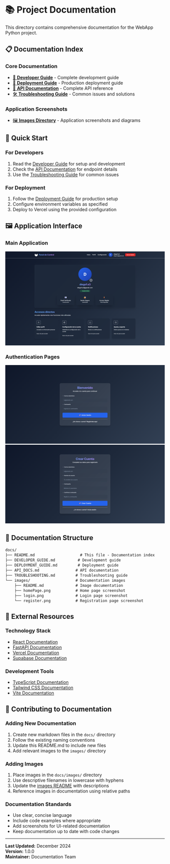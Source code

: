 # 📚 Project Documentation

This directory contains comprehensive documentation for the WebApp Python project.

## 📋 Documentation Index

### **Core Documentation**
- [📖 **Developer Guide**](DEVELOPER_GUIDE.md) - Complete development guide
- [🚀 **Deployment Guide**](DEPLOYMENT_GUIDE.md) - Production deployment guide
- [🔧 **API Documentation**](API_DOCS.md) - Complete API reference
- [🛠️ **Troubleshooting Guide**](TROUBLESHOOTING.md) - Common issues and solutions

### **Application Screenshots**
- [🖼️ **Images Directory**](images/) - Application screenshots and diagrams

## 🎯 Quick Start

### **For Developers**
1. Read the [Developer Guide](DEVELOPER_GUIDE.md) for setup and development
2. Check the [API Documentation](API_DOCS.md) for endpoint details
3. Use the [Troubleshooting Guide](TROUBLESHOOTING.md) for common issues

### **For Deployment**
1. Follow the [Deployment Guide](DEPLOYMENT_GUIDE.md) for production setup
2. Configure environment variables as specified
3. Deploy to Vercel using the provided configuration

## 🖼️ Application Interface

### **Main Application**
![Home Page Interface](images/homePage.png)

### **Authentication Pages**
![Login Form](images/login.png)
![Registration Form](images/register.png)

## 📁 Documentation Structure

```
docs/
├── README.md                    # This file - Documentation index
├── DEVELOPER_GUIDE.md          # Development guide
├── DEPLOYMENT_GUIDE.md         # Deployment guide
├── API_DOCS.md                # API documentation
├── TROUBLESHOOTING.md         # Troubleshooting guide
└── images/                    # Documentation images
    ├── README.md              # Image documentation
    ├── homePage.png           # Home page screenshot
    ├── login.png              # Login page screenshot
    └── register.png           # Registration page screenshot
```

## 🔗 External Resources

### **Technology Stack**
- [React Documentation](https://react.dev/)
- [FastAPI Documentation](https://fastapi.tiangolo.com/)
- [Vercel Documentation](https://vercel.com/docs)
- [Supabase Documentation](https://supabase.com/docs)

### **Development Tools**
- [TypeScript Documentation](https://www.typescriptlang.org/)
- [Tailwind CSS Documentation](https://tailwindcss.com/docs)
- [Vite Documentation](https://vitejs.dev/)

## 📝 Contributing to Documentation

### **Adding New Documentation**
1. Create new markdown files in the `docs/` directory
2. Follow the existing naming conventions
3. Update this README.md to include new files
4. Add relevant images to the `images/` directory

### **Adding Images**
1. Place images in the `docs/images/` directory
2. Use descriptive filenames in lowercase with hyphens
3. Update the [images README](images/README.md) with descriptions
4. Reference images in documentation using relative paths

### **Documentation Standards**
- Use clear, concise language
- Include code examples where appropriate
- Add screenshots for UI-related documentation
- Keep documentation up to date with code changes

---

**Last Updated:** December 2024  
**Version:** 1.0.0  
**Maintainer:** Documentation Team 